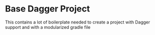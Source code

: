 # Base Dagger Project

This contains a lot of boilerplate needed to create a project with Dagger support and with a modularized gradle file